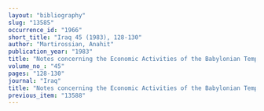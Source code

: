 ```yaml
---
layout: "bibliography"
slug: "13585"
occurrence_id: "1966"
short_title: "Iraq 45 (1983), 128-130"
author: "Martirossian, Anahit"
publication_year: "1983"
title: "Notes concerning the Economic Activities of the Babylonian Temple in the First Millennium B.C."
volume_no_: "45"
pages: "128-130"
journal: "Iraq"
title: "Notes concerning the Economic Activities of the Babylonian Temple in the First Millennium B.C."
previous_item: "13588"
---
```


